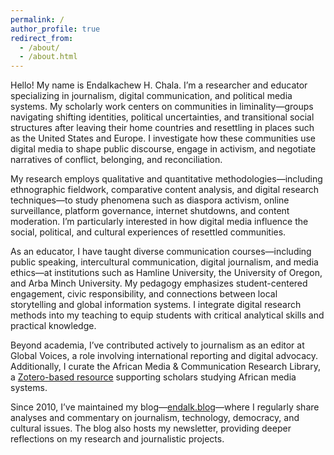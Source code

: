 ```yaml
---
permalink: /
author_profile: true
redirect_from: 
  - /about/
  - /about.html
---
```


Hello! My name is Endalkachew H. Chala. I’m a researcher and educator specializing in journalism, digital communication, and political media systems. My scholarly work centers on communities in liminality—groups navigating shifting identities, political uncertainties, and transitional social structures after leaving their home countries and resettling in places such as the United States and Europe. I investigate how these communities use digital media to shape public discourse, engage in activism, and negotiate narratives of conflict, belonging, and reconciliation.

My research employs qualitative and quantitative methodologies—including ethnographic fieldwork, comparative content analysis, and digital research techniques—to study phenomena such as diaspora activism, online surveillance, platform governance, internet shutdowns, and content moderation. I’m particularly interested in how digital media influence the social, political, and cultural experiences of resettled communities.

As an educator, I have taught diverse communication courses—including public speaking, intercultural communication, digital journalism, and media ethics—at institutions such as Hamline University, the University of Oregon, and Arba Minch University. My pedagogy emphasizes student-centered engagement, civic responsibility, and connections between local storytelling and global information systems. I integrate digital research methods into my teaching to equip students with critical analytical skills and practical knowledge.

Beyond academia, I’ve contributed actively to journalism as an editor at Global Voices, a role involving international reporting and digital advocacy. Additionally, I curate the African Media & Communication Research Library, a [Zotero-based resource](https://www.zotero.org/groups/2522868/african_media_and_communication_research_library) supporting scholars studying African media systems.

Since 2010, I’ve maintained my blog—[endalk.blog](https://endalk.blog)—where I regularly share analyses and commentary on journalism, technology, democracy, and cultural issues. The blog also hosts my newsletter, providing deeper reflections on my research and journalistic projects.
